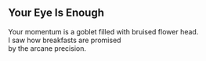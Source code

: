 Your Eye Is Enough
------------------
Your momentum is a goblet filled with bruised flower head.  
I saw how breakfasts are promised  
by the arcane precision.  
